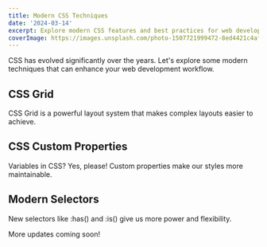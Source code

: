 ```yaml
---
title: Modern CSS Techniques
date: '2024-03-14'
excerpt: Explore modern CSS features and best practices for web development
coverImage: https://images.unsplash.com/photo-1507721999472-8ed4421c4af2?auto=format&fit=crop&q=80&w=800
---
```


CSS has evolved significantly over the years. Let's explore some modern techniques that can enhance your web development workflow.

## CSS Grid

CSS Grid is a powerful layout system that makes complex layouts easier to achieve.

## CSS Custom Properties

Variables in CSS? Yes, please! Custom properties make our styles more maintainable.

## Modern Selectors

New selectors like :has() and :is() give us more power and flexibility.

More updates coming soon!
